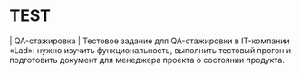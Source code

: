 # TEST
| QA-стажировка |
Тестовое задание для QA-стажировки в IT-компании «Lad»: нужно изучить функциональность, выполнить тестовый прогон и подготовить документ для менеджера проекта о состоянии продукта.

